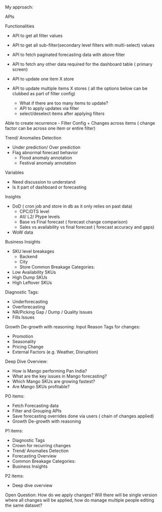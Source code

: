 My approach:

APIs

Functionalities
- API to get all filter values
- API to get all sub-filter(secondary level filters with multi-select) values
- API to fetch paginated forecasting data with above filter
- API to fetch any other data required for the dashboard table ( primary screen)

- API to update one item X store
- API to update multiple items X stores ( all the options below can be clubbed as part of filter config)
    - What if there are too many items to update?
    - API to apply updates via filter
    - select/deselect items after applying filters


Able to create recurrence - Filter Config + Changes across items ( change factor can be across one item or entire filter)


Trend/ Anomalies Detection

- Under prediction/ Over prediction
- Flag abnormal forecast behavior
    - Flood anomaly annotation
    - Festival anomaly annotation




Variables
- Need discussion to understand
- Is it part of dashboard or forecasting


Insights
- DoD ( cron job and store in db as it only relies on past data)
    - CPC/DTS level
    - All/ L2/ Ptype levels 
    - Base vs Final forecast ( forecast change comparison)
    - Sales vs availability vs final forecast ( forecast accuracy and gaps)
- WoW data


Business Insights
- SKU level breakages
    - Backend
    - City
    - Store
Common Breakage Categories:
- Low Availability SKUs
- High Dump SKUs
- High Leftover SKUs

Diagnostic Tags:
- Underforecasting
- Overforecasting
- NR/Picking Gap / Dump / Quality Issues
- Fills Issues


Growth De-growth with reasoning:
Input Reason Tags for changes:
- Promotion
- Seasonality
- Pricing Change
- External Factors (e.g. Weather, Disruption)


Deep Dive Overview:
- How is Mango performing Pan India?
- What are the key issues in Mango forecasting?
- Which Mango SKUs are growing fastest?
- Are Mango SKUs profitable?



PO items:
- Fetch Forecasting data
- Filter and Grouping APIs
- Save forecasting overrides done via users ( chain of changes applied)
- Growth De-growth with reasoning


P1 items:
- Diagnostic Tags
- Crown for recurring changes
- Trend/ Anomalies Detection
- Forecasting Overview 
- Common Breakage Categories:
- Business Insights


P2 items:
- Deep dive overview


Open Question:
How do we apply changes?
Will there will be single version where all changes will be applied, how do manage multiple people editing the same dataset?
